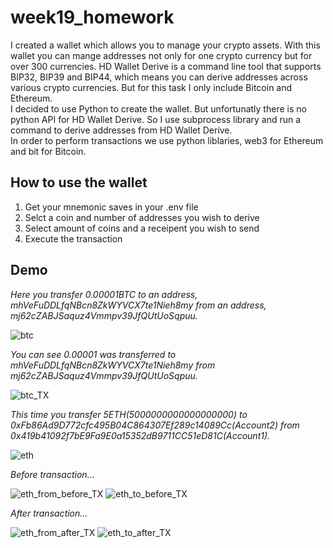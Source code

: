 # week19_homework

I created a wallet which allows you to manage your crypto assets. With this wallet you can mange addresses not only for one crypto currency but for over 300 currencies. HD Wallet Derive is a command line tool that supports BIP32, BIP39 and BIP44, which means you can derive addresses across various crypto currencies. But for this task I only include Bitcoin and Ethereum.</br> 
I decided to use Python to create the wallet.  But unfortunatly there is no python API for HD Wallet Derive. So I use subprocess library and run a command to derive addresses from HD Wallet Derive. </br>
In order to perform transactions we use python liblaries, web3 for Ethereum and bit for Bitcoin.  

## How to use the wallet
1. Get your mnemonic saves in your .env file
2. Selct a coin and number of addresses you wish to derive
3. Select amount of coins and a receipent you wish to send
4. Execute the transaction

## Demo
*Here you transfer 0.00001BTC to an address, mhVeFuDDLfqNBcn8ZkWYVCX7te1Nieh8my from an address, mj62cZABJSaquz4Vmmpv39JfQUtUoSqpuu.*


![btc](/week19_home_work/bit_testnet_transaction_jupyter.png)


*You can see 0.00001 was transferred to mhVeFuDDLfqNBcn8ZkWYVCX7te1Nieh8my from mj62cZABJSaquz4Vmmpv39JfQUtUoSqpuu.*


![btc_TX](/week19_home_work/bit_testnet_transaction.png)


*This time you transfer 5ETH(5000000000000000000) to 0xFb86Ad9D772cfc495B04C864307Ef289c14089Cc(Account2) from 0x419b41092f7bE9Fa9E0a15352dB9711CC51eD81C(Account1).*


![eth](/week19_home_work/eth_transaction_jupyter.png)


*Before transaction...*


![eth_from_before_TX](/week19_home_work/eth_from_before.png)
![eth_to_before_TX](week19_home_work/eth_to_before.png)


*After transaction...*


![eth_from_after_TX](/week19_home_work/eth_from_after.png)
![eth_to_after_TX](week19_home_work/eth_to_after.png)



